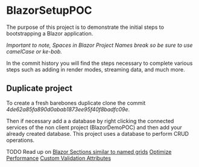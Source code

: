 # BlazorSetupPOC
The purpose of this project is to demonstrate the initial steps to bootstrapping a Blazor application. 

*Important to note, Spaces in Blazor Project Names break so be sure to use camelCase or ke-bob.*

In the commit history you will find the steps necessary to complete various steps such as adding in render modes, streaming data, and much more.

## Duplicate project
To create a fresh barebones duplicate clone the commit *4de62a85fa890d0abab1873ee95f40f8badfc09e*. 

Then if necessary add a a database by right clicking the connected services of the non client project (BlazorDemoPOC) and then add your already created database.  This project uses a database to perform CRUD operations.   

TODO Read up on
[Blazor Sections similar to named grids](https://learn.microsoft.com/en-us/aspnet/core/blazor/components/sections?view=aspnetcore-8.0)
[Optimize Performance](https://learn.microsoft.com/en-us/aspnet/core/blazor/performance?view=aspnetcore-8.0#avoid-recreating-delegates-for-many-repeated-elements-or-components)
[Custom Validation Attributes](https://learn.microsoft.com/en-us/aspnet/core/blazor/forms/validation?view=aspnetcore-9.0#custom-validation-attributes)